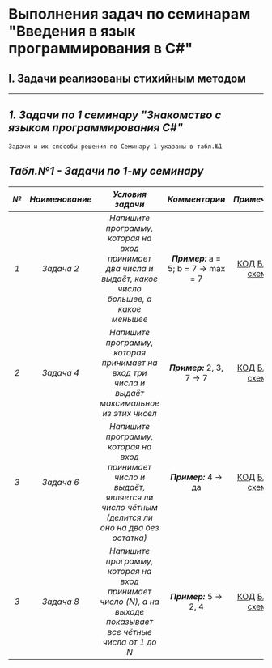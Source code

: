 # **Выполнения задач по семинарам "Введения в язык программирования в С#"**
## __I. Задачи реализованы стихийным методом__
---
## __*1. Задачи по 1 семинару "Знакомство с языком программирования С#"*__
~~~
Задачи и их способы решения по Семинару 1 указаны в табл.№1
~~~
## __*Табл.№1 - Задачи по 1-му семинару*__
|__*№*__|__*Наименование*__|__*Условия задачи*__|__*Комментарии*__|__*Примечание*__|
|:-----:|:----------------:|:------------------:|:---------------:|:--------------:|
|*1*|*Задача 2*|*Напишите программу, которая на вход принимает два числа и  выдаёт, какое число большее, а какое меньшее*|__*Пример:*__ a = 5; b = 7 -> max = 7 |[КОД](https://github.com/SergeyPochikaev/HomeWork/tree/main/SpontaneousApproach/Task1_Finding_Max_and_Min_Number/Program.cs) [Блок-схема](https://github.com/SergeyPochikaev/HomeWork/tree/main/SpontaneousApproach/Task1_Finding_Max_and_Min_Number/diagram.drawio.png)| 
|*2*|*Задача 4*|*Напишите программу, которая принимает на вход три числа и выдаёт максимальное из этих чисел*|__*Пример:*__ 2, 3, 7 -> 7|[КОД](https://github.com/SergeyPochikaev/HomeWork/tree/main/SpontaneousApproach/Task2_Determining_Max_of_3_Number/Program.cs) [Блок-схема](https://github.com/SergeyPochikaev/HomeWork/tree/main/SpontaneousApproach/Task2_Determining_Max_of_3_Number/diagram.drawio.png)|
|*3*|*Задача 6*|*Напишите программу, которая на вход принимает число и выдаёт, является ли число чётным (делится ли оно на два без остатка)*|__*Пример:*__ 4 -> да|[КОД](https://github.com/SergeyPochikaev/HomeWork/tree/main/SpontaneousApproach/Task3_Even_or_Odd_Number/Program.cs) [Блок-схема](https://github.com/SergeyPochikaev/HomeWork/tree/main/SpontaneousApproach/Task3_Even_or_Odd_Number/diagram.drawio.png)|
|*3*|*Задача 8*|*Напишите программу, которая на вход принимает число (N), а на выходе показывает все чётные числа от 1 до N*|__*Пример:*__ 5 -> 2, 4|[КОД](https://github.com/SergeyPochikaev/HomeWork/tree/main/SpontaneousApproach/Task4_Determines_only_Even_Numbers/Program.cs) [Блок-схема](https://github.com/SergeyPochikaev/HomeWork/tree/main/SpontaneousApproach/Task4_Determines_only_Even_Numbers/diagram.drawio.png)|